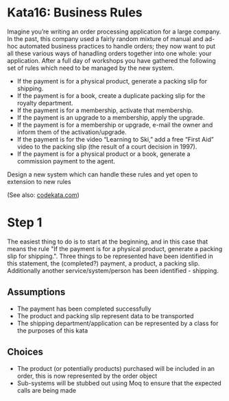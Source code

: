 # Kata16: Business Rules

Imagine you’re writing an order processing application for a large company. In the past, this company used a fairly random mixture of manual and ad-hoc automated business practices to handle orders; they now want to put all these various ways of hanadling orders together into one whole: your application. After a full day of workshops you have gathered the following set of rules which need to be managed by the new system.

* If the payment is for a physical product, generate a packing slip for shipping.
* If the payment is for a book, create a duplicate packing slip for the royalty department.
* If the payment is for a membership, activate that membership.
* If the payment is an upgrade to a membership, apply the upgrade.
* If the payment is for a membership or upgrade, e-mail the owner and inform them of the activation/upgrade.
* If the payment is for the video “Learning to Ski,” add a free “First Aid” video to the packing slip (the result of a court decision in 1997).
* If the payment is for a physical product or a book, generate a commission payment to the agent.

Design a new system which can handle these rules and yet open to extension to new rules

(See also: [codekata.com](http://codekata.com/kata/kata16-business-rules/))

# Step 1

The easiest thing to do is to start at the beginning, and in this case that means the rule "If the payment is for a physical product, generate a packing slip for shipping.". Three things to be represented have been identified in this statement, the (completed?) payment, a product, a packing slip. Additionally another service/system/person has been identified - shipping.

## Assumptions

* The payment has been completed successfully
* The product and packing slip represent data to be transported
* The shipping department/application can be represented by a class for the purposes of this kata

## Choices

* The product (or potentially products) purchased will be included in an order, this is now represented by the order object
* Sub-systems will be stubbed out using Moq to ensure that the expected calls are being made
